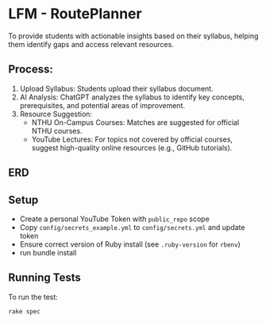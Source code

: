 # LFM - RoutePlanner
To provide students with actionable insights based on their syllabus, helping them identify gaps and access relevant resources.

## Process:


1. Upload Syllabus: Students upload their syllabus document.
2. AI Analysis: ChatGPT analyzes the syllabus to identify key concepts, prerequisites, and potential areas of improvement.
3. Resource Suggestion:
    - NTHU On-Campus Courses: Matches are suggested for official NTHU courses.
    - YouTube Lectures: For topics not covered by official courses, suggest high-quality online resources (e.g., GitHub tutorials).


## ERD



## Setup
* Create a personal YouTube Token with ```public_repo``` scope
* Copy ```config/secrets_example.yml``` to ```config/secrets.yml``` and update token 
* Ensure correct version of Ruby install (see ```.ruby-version``` for ```rbenv```)
* run bundle install

## Running Tests
To run the test: 
```
rake spec
```







